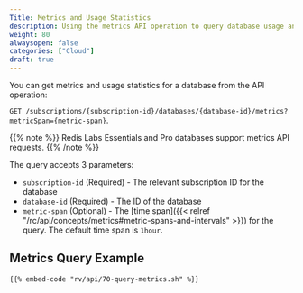 ```yaml
---
Title: Metrics and Usage Statistics
description: Using the metrics API operation to query database usage and statistics information
weight: 80
alwaysopen: false
categories: ["Cloud"]
draft: true
---
```

You can get metrics and usage statistics for a database from the API operation:

`GET /subscriptions/{subscription-id}/databases/{database-id}/metrics?metricSpan={metric-span}`.

{{% note %}}
Redis Labs Essentials and Pro databases support metrics API requests.
{{% /note %}}

The query accepts 3 parameters:

- `subscription-id` (Required) - The relevant subscription ID for the database
- `database-id` (Required) - The ID of the database
- `metric-span` (Optional) - The [time span]({{< relref "/rc/api/concepts/metrics#metric-spans-and-intervals" >}}) for the query. The default time span is `1hour`.

## Metrics Query Example

```shell
{{% embed-code "rv/api/70-query-metrics.sh" %}}
```
